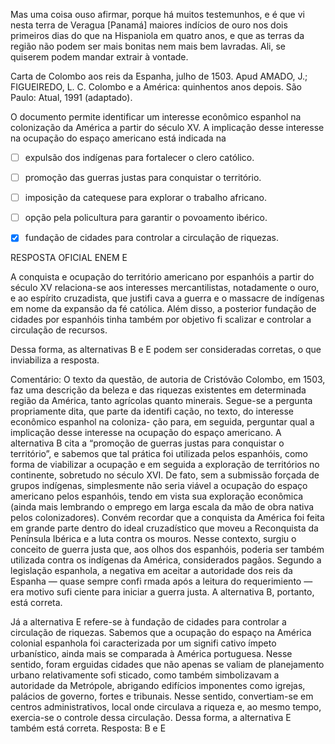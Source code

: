 

Mas uma coisa ouso afirmar, porque há muitos testemunhos, e é que vi nesta terra de Veragua \[Panamá] maiores indícios de ouro nos dois primeiros dias do que na Hispaniola em quatro anos, e que as terras da região não podem ser mais bonitas nem mais bem lavradas. Ali, se quiserem podem mandar extrair à vontade.

Carta de Colombo aos reis da Espanha, julho de 1503. Apud AMADO, J.; FIGUEIREDO, L. C. Colombo e a América: quinhentos anos depois. São Paulo: Atual, 1991 (adaptado).

O documento permite identificar um interesse econômico espanhol na colonização da América a partir do século XV. A implicação desse interesse na ocupação do espaço americano está indicada na



- [ ] expulsão dos indígenas para fortalecer o clero católico.
- [ ] promoção das guerras justas para conquistar o território.
- [ ] imposição da catequese para explorar o trabalho africano.
- [ ] opção pela policultura para garantir o povoamento ibérico.
- [x] fundação de cidades para controlar a circulação de riquezas.


RESPOSTA OFICIAL ENEM E

A conquista e ocupação do território americano por espanhóis a partir do século XV relaciona-se aos interesses mercantilistas, notadamente o ouro, e ao espírito cruzadista, que justifi cava a guerra e o massacre de indígenas em nome da expansão da fé católica. Além disso, a posterior fundação de cidades por espanhóis tinha também por objetivo fi scalizar e controlar a circulação de recursos.

Dessa forma, as alternativas B e E podem ser consideradas corretas, o que inviabiliza a resposta.

Comentário: O texto da questão, de autoria de Cristóvão Colombo, em 1503, faz uma descrição da beleza e das riquezas existentes em determinada região da América, tanto agrícolas quanto minerais. Segue-se a pergunta propriamente dita, que parte da identifi cação, no texto, do interesse econômico espanhol na coloniza- ção para, em seguida, perguntar qual a implicação desse interesse na ocupação do espaço americano. A alternativa B cita a “promoção de guerras justas para conquistar o território”, e sabemos que tal prática foi utilizada pelos espanhóis, como forma de viabilizar a ocupação e em seguida a exploração de territórios no continente, sobretudo no século XVI. De fato, sem a submissão forçada de grupos indígenas, simplesmente não seria viável a ocupação do espaço americano pelos espanhóis, tendo em vista sua exploração econômica (ainda mais lembrando o emprego em larga escala da mão de obra nativa pelos colonizadores). Convém recordar que a conquista da América foi feita em grande parte dentro do ideal cruzadístico que moveu a Reconquista da Península Ibérica e a luta contra os mouros. Nesse contexto, surgiu o conceito de guerra justa que, aos olhos dos espanhóis, poderia ser também utilizada contra os indígenas da América, considerados pagãos. Segundo a legislação espanhola, a negativa em aceitar a autoridade dos reis da Espanha — quase sempre confi rmada após a leitura do requerimiento — era motivo sufi ciente para iniciar a guerra justa. A alternativa B, portanto, está correta.

Já a alternativa E refere-se à fundação de cidades para controlar a circulação de riquezas. Sabemos que a ocupação do espaço na América colonial espanhola foi caracterizada por um signifi cativo ímpeto urbanístico, ainda mais se comparada à América portuguesa. Nesse sentido, foram erguidas cidades que não apenas se valiam de planejamento urbano relativamente sofi sticado, como também simbolizavam a autoridade da Metrópole, abrigando edifícios imponentes como igrejas, palácios de governo, fortes e tribunais. Nesse sentido, convertiam-se em centros administrativos, local onde circulava a riqueza e, ao mesmo tempo, exercia-se o controle dessa circulação. Dessa forma, a alternativa E também está correta. Resposta: B e E
